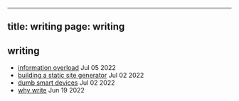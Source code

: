 
---
title: writing
page: writing
---

## writing
- [information overload](information-overload.html) Jul 05 2022
- [building a static site generator](static-blog.html) Jul 02 2022
- [dumb smart devices](dumb-smart-devices.html) Jul 02 2022
- [why write](why-write.html) Jun 19 2022